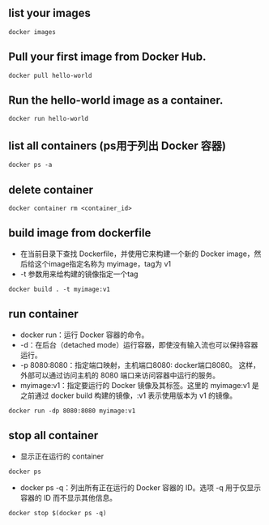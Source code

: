 ## list your images
```
docker images
```

## Pull your first image from Docker Hub.
```
docker pull hello-world
```

## Run the hello-world image as a container.
```
docker run hello-world
```

## list all containers (ps用于列出 Docker 容器)
```
docker ps -a
```

## delete container 
```
docker container rm <container_id>
```

## build image from dockerfile
- 在当前目录下查找 Dockerfile，并使用它来构建一个新的 Docker image，然后给这个image指定名称为 myimage，tag为 v1
- -t 参数用来给构建的镜像指定一个tag
```
docker build . -t myimage:v1
```

## run container 
- docker run：运行 Docker 容器的命令。
- -d：在后台（detached mode）运行容器，即使没有输入流也可以保持容器运行。
- -p 8080:8080：指定端口映射，主机端口8080: docker端口8080。 这样，外部可以通过访问主机的 8080 端口来访问容器中运行的服务。
- myimage:v1：指定要运行的 Docker 镜像及其标签。这里的 myimage:v1 是之前通过 docker build 构建的镜像，:v1 表示使用版本为 v1 的镜像。

```
docker run -dp 8080:8080 myimage:v1
```

## stop all container
- 显示正在运行的 container
```
docker ps
```
- docker ps -q：列出所有正在运行的 Docker 容器的 ID。选项 -q 用于仅显示容器的 ID 而不显示其他信息。

```
docker stop $(docker ps -q)
```

